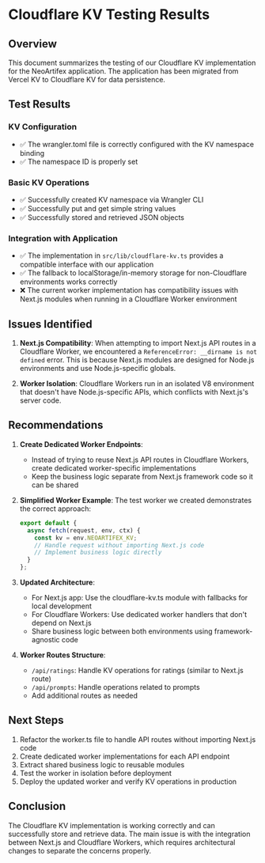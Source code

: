 # Cloudflare KV Testing Results

## Overview
This document summarizes the testing of our Cloudflare KV implementation for the NeoArtifex application. The application has been migrated from Vercel KV to Cloudflare KV for data persistence.

## Test Results

### KV Configuration
- ✅ The wrangler.toml file is correctly configured with the KV namespace binding
- ✅ The namespace ID is properly set

### Basic KV Operations
- ✅ Successfully created KV namespace via Wrangler CLI
- ✅ Successfully put and get simple string values
- ✅ Successfully stored and retrieved JSON objects

### Integration with Application
- ✅ The implementation in `src/lib/cloudflare-kv.ts` provides a compatible interface with our application
- ✅ The fallback to localStorage/in-memory storage for non-Cloudflare environments works correctly
- ❌ The current worker implementation has compatibility issues with Next.js modules when running in a Cloudflare Worker environment

## Issues Identified

1. **Next.js Compatibility**: When attempting to import Next.js API routes in a Cloudflare Worker, we encountered a `ReferenceError: __dirname is not defined` error. This is because Next.js modules are designed for Node.js environments and use Node.js-specific globals.

2. **Worker Isolation**: Cloudflare Workers run in an isolated V8 environment that doesn't have Node.js-specific APIs, which conflicts with Next.js's server code.

## Recommendations

1. **Create Dedicated Worker Endpoints**:
   - Instead of trying to reuse Next.js API routes in Cloudflare Workers, create dedicated worker-specific implementations
   - Keep the business logic separate from Next.js framework code so it can be shared

2. **Simplified Worker Example**:
   The test worker we created demonstrates the correct approach:
   ```javascript
   export default {
     async fetch(request, env, ctx) {
       const kv = env.NEOARTIFEX_KV;
       // Handle request without importing Next.js code
       // Implement business logic directly
     }
   };
   ```

3. **Updated Architecture**:
   - For Next.js app: Use the cloudflare-kv.ts module with fallbacks for local development
   - For Cloudflare Workers: Use dedicated worker handlers that don't depend on Next.js
   - Share business logic between both environments using framework-agnostic code

4. **Worker Routes Structure**:
   - `/api/ratings`: Handle KV operations for ratings (similar to Next.js route)
   - `/api/prompts`: Handle operations related to prompts
   - Add additional routes as needed

## Next Steps

1. Refactor the worker.ts file to handle API routes without importing Next.js code
2. Create dedicated worker implementations for each API endpoint
3. Extract shared business logic to reusable modules
4. Test the worker in isolation before deployment
5. Deploy the updated worker and verify KV operations in production

## Conclusion

The Cloudflare KV implementation is working correctly and can successfully store and retrieve data. The main issue is with the integration between Next.js and Cloudflare Workers, which requires architectural changes to separate the concerns properly.